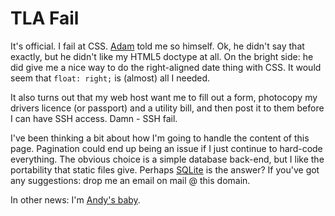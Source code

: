 # TLA Fail

It's official. I fail at CSS. [Adam](http://www.proxymoron.org/) told me so himself. Ok, he didn't say that exactly, but he didn't like my HTML5 doctype at all. On the bright side: he did give me a nice way to do the right-aligned date thing with CSS. It would seem that `float: right;` is (almost) all I needed. 

It also turns out that my web host want me to fill out a form, photocopy my drivers licence (or passport) and a utility bill, and then post it to them before I can have SSH access. Damn - SSH fail. 

I've been thinking a bit about how I'm going to handle the content of this page. Pagination could end up being an issue if I just continue to hard-code everything. The obvious choice is a simple database back-end, but I like the portability that static files give. Perhaps
[SQLite](http://www.sqlite.org/) is the answer? If you've got any suggestions: drop me an email on mail @ this domain.
 
In other news: I'm [Andy's baby](http://www.andysmith.co.uk/14112008/i_had_a_baby).